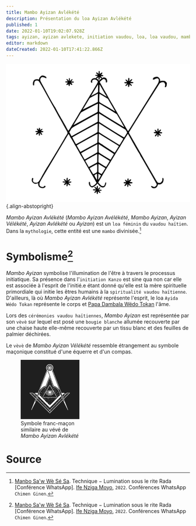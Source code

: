 ```yaml
---
title: Mambo Ayizan Avlékété
description: Présentation du loa Ayizan Avlékété
published: 1
date: 2022-01-10T19:02:07.928Z
tags: ayizan, ayizan avlekete, initiation vaudou, loa, loa vaudou, mambo, mambo ayizan, mambo ayizan avlekete, palme
editor: markdown
dateCreated: 2022-01-10T17:41:22.866Z
---
```


![ayizan-velekete.png](/images/symboles/veve/ayizan-velekete.png){.align-abstopright}

*Mambo Ayizan Avlékété* (*Mambo Ayizan Avélékété*, *Mambo Ayizan*, *Ayizan Vélékété*, *Ayizan Avlékété* ou *Ayizan*) est un `loa féminin` du `vaudou haïtien`. Dans la `mythologie`, cette entité est une `mambo` divinisée.[^1]

# Symbolisme[^1]

*Mambo Ayizan* symbolise l'illumination de l'être à travers le processus initiatique. Sa présence dans l'`initiation Kanzo` est sine qua non car elle est associée à l'esprit de l'initié.e étant donné qu'elle est la mère spirituelle primordiale qui initie les êtres humains à la `spiritualité vaudou haïtienne`.
D'ailleurs, là où *Mambo Ayizan Avlékété* représente l'esprit, le loa `Ayida Wédo Tokan` représente le corps et [Papa Dambala Wédo Tokan](/fr/encyclopedie/dambala-wedo-tokan) l'âme.

Lors des `cérémonies vaudou haïtiennes`, *Mambo Ayizan* est représentée par son `vèvè` sur lequel est posé une `bougie blanche` allumée recouverte par une chaise haute elle-même recouverte par un tissu blanc et des feuilles de palmier déchirées.

Le `vèvè` de *Mambo Ayizan Vélékété* ressemble étrangement au symbole maçonique constitué d'une équerre et d'un compas.

<figure class="image image_resized" style="width: 32%;"><img src="/images/symboles/freemasonry/square-and-compases.png"><figcaption>Symbole franc-maçon similaire au vévé de <i>Mambo Ayizan Avlékété</i><br/></figcaption></figure>

# Source

[^1]:  [Manbo Sa'w Wè Sé Sa](https://www.facebook.com/rosmywaystv). Technique − Lumination sous le rite Rada [Conférence WhatsApp]. [Ife Nziga Moyo](https://www.facebook.com/IF%C3%89-Nzinga-Moyo-102447998373899/), `2022`. Conférences WhatsApp `Chimen Ginen`.